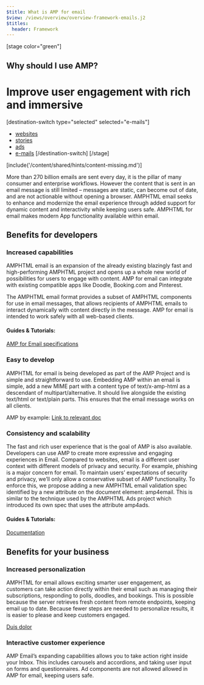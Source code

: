 ```yaml
---
$title: What is AMP for email
$view: /views/overview/overview-framework-emails.j2
$titles:
  header: Framework
---
```

[stage color="green"]
## Why should I use AMP?
# Improve user engagement with rich and immersive
[destination-switch type="selected" selected="e-mails"]
- [websites](/content/amp-dev/overview/framework/websites.md)
- [stories](/content/amp-dev/overview/framework/stories.md)
- [ads](/content/amp-dev/overview/framework/ads.md)
- [e-mails](/content/amp-dev/overview/framework/emails.md)
[/destination-switch]
[/stage]

[include('/content/shared/hints/content-missing.md')]

More than 270 billion emails are sent every day, it is the pillar of many consumer and enterprise workflows. However the content that is sent in an email message is still limited – messages are static, can become out of date, and are not actionable without opening a browser. AMPHTML email seeks to enhance and modernize the email experience through added support for dynamic content and interactivity while keeping users safe. AMPHTML for email makes modern App functionality available within email.

## Benefits for developers

### Increased capabilities
AMPHTML email is an expansion of the already existing blazingly fast and high-performing AMPHTML project and opens up a whole new world of possibilities for users to engage with content. AMP for email can integrate with existing compatible apps like Doodle, Booking.com and Pinterest.

The AMPHTML email format provides a subset of AMPHTML components for use in email messages, that allows recipients of AMPHTML emails to interact dynamically with content directly in the message. AMP for email is intended to work safely with all web-based clients.

#### Guides & Tutorials:
[AMP for Email specifications](Link)

### Easy to develop

AMPHTML for email is being developed as part of the AMP Project and is simple and straightforward to use. Embedding AMP within an email is simple, add a new MIME part with a content type of text/x-amp-html as a descendant of multipart/alternative. It should live alongside the existing text/html or text/plain parts. This ensures that the email message works on all clients.

AMP by example:
[Link to relevant doc](Link)

### Consistency and scalability

The fast and rich user experience that is the goal of AMP is also available. Developers can use AMP to create more expressive and engaging experiences in Email. Compared to websites, email is a different user context with different models of privacy and security. For example, phishing is a major concern for email. To maintain users’ expectations of security and privacy, we’ll only allow a conservative subset of AMP functionality. To enforce this, we propose adding a new AMPHTML email validation spec identified by a new attribute on the document element: amp4email. This is similar to the technique used by the AMPHTML Ads project which introduced its own spec that uses the attribute amp4ads.

#### Guides & Tutorials:
[Documentation](Link)

## Benefits for your business

### Increased personalization
AMPHTML for email allows exciting smarter user engagement, as customers can take action directly within their email such as managing their subscriptions, responding to polls, doodles, and bookings. This is possible because the server retrieves fresh content from remote endpoints, keeping email up to date. Because fewer steps are needed to personalize results, it is easier to please and keep customers engaged.

[Duis dolor](Link)

### Interactive customer experience
AMP Email’s expanding capabilities allows you to take action right inside your Inbox. This includes carousels and accordions, and taking user input on forms and questionnaires. Ad components are not allowed allowed in AMP for email, keeping users safe.
